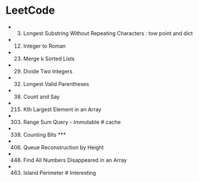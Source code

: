 LeetCode
=====================================
- 003. Longest Substring Without Repeating Characters   : tow point and dict
- 012. Integer to Roman
- 023. Merge k Sorted Lists
- 029. Divide Two Integers
- 032. Longest Valid Parentheses
- 038. Count and Say
- 215. Kth Largest Element in an Array
- 303. Range Sum Query - Immutable   # cache
- 338. Counting Bits  ***
- 406. Queue Reconstruction by Height
- 448. Find All Numbers Disappeared in an Array
- 463. Island Perimeter      # Interesting